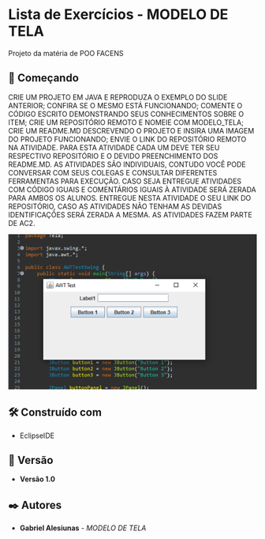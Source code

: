 # Lista de Exercícios - MODELO DE TELA

Projeto da matéria de POO FACENS

## 🚀 Começando

CRIE UM PROJETO EM JAVA E REPRODUZA O EXEMPLO DO SLIDE ANTERIOR;
CONFIRA SE O MESMO ESTÁ FUNCIONANDO;
COMENTE O CÓDIGO ESCRITO DEMONSTRANDO SEUS CONHECIMENTOS SOBRE O ITEM;
CRIE UM REPOSITÓRIO REMOTO E NOMEIE COM MODELO_TELA;
CRIE UM README.MD DESCREVENDO O PROJETO E INSIRA UMA IMAGEM DO PROJETO FUNCIONANDO;
ENVIE O LINK DO REPOSITÓRIO REMOTO NA ATIVIDADE.
PARA ESTA ATIVIDADE CADA UM DEVE TER SEU RESPECTIVO REPOSITÓRIO E O DEVIDO PREENCHIMENTO DOS README.MD.
AS ATIVIDADES SÃO INDIVIDUAIS, CONTUDO VOCÊ PODE CONVERSAR COM SEUS COLEGAS E CONSULTAR DIFERENTES FERRAMENTAS PARA EXECUÇÃO.
CASO SEJA ENTREGUE ATIVIDADES COM CÓDIGO IGUAIS E COMENTÁRIOS IGUAIS À ATIVIDADE SERÁ ZERADA PARA AMBOS OS ALUNOS.
ENTREGUE NESTA ATIVIDADE O SEU LINK DO REPOSITÓRIO, CASO AS ATIVIDADES NÃO TENHAM AS DEVIDAS IDENTIFICAÇÕES SERÁ ZERADA A MESMA.
AS ATIVIDADES FAZEM PARTE DE AC2. 


![Diagrama UML](assets/Tela.png)


## 🛠️ Construído com

* EclipseIDE

## 📌 Versão

* **Versão 1.0** 

## ✒️ Autores

* **Gabriel Alesiunas** - *MODELO DE TELA* 
